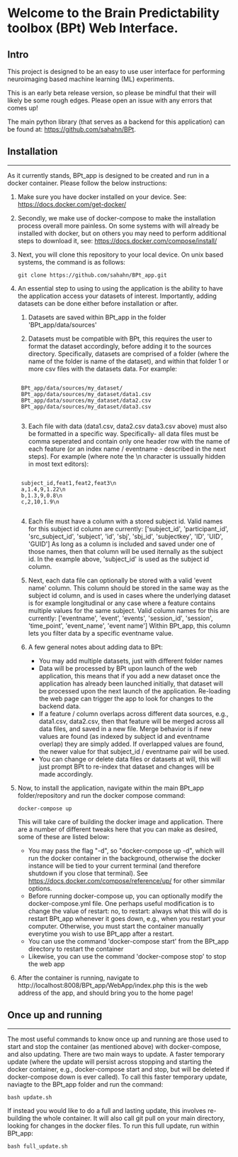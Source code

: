 # Welcome to the Brain Predictability toolbox (BPt) Web Interface.

## **Intro**
This project is designed to be an easy to use user interface for performing neuroimaging based machine learning (ML) experiments. 

This is an early beta release version, so please be mindful that their will likely be some rough edges. Please open an issue with any errors that comes up!

The main python library (that serves as a backend for this application) can be found at: https://github.com/sahahn/BPt.

## **Installation**
---------------------

As it currently stands, BPt_app is designed to be created and run in a docker container. Please follow the below instructions:

1. Make sure you have docker installed on your device. See: https://docs.docker.com/get-docker/

2. Secondly, we make use of docker-compose to make the installation process overall more painless. On some systems with will already be installed with docker, but on others you may need to perform additional steps to download it, see: https://docs.docker.com/compose/install/
   
3. Next, you will clone this repository to your local device. On unix based systems, the command is as follows:

   <pre><code>git clone https://github.com/sahahn/BPt_app.git</code></pre>

4. An essential step to using to using the application is the ability to have the application access your datasets of interest. Importantly, adding datasets can be done either before installation or after.
   
   1. Datasets are saved within BPt_app in the folder 'BPt_app/data/sources'
   
   2. Datasets must be compatible with BPt, this requires the user to format the dataset accordingly, before adding it to the sources directory. Specifically, datasets are comprised of a folder (where the name of the folder is name of the dataset), and within that folder 1 or more csv files with the datasets data. For example:

    <pre><code>
    BPt_app/data/sources/my_dataset/
    BPt_app/data/sources/my_dataset/data1.csv
    BPt_app/data/sources/my_dataset/data2.csv
    BPt_app/data/sources/my_dataset/data3.csv
    </code></pre>

   3. Each file with data (data1.csv, data2.csv data3.csv above) must also be formatted in a specific way. Specifically- all data files must be comma seperated and contain only one header row with the name of each feature (or an index name / eventname - described in the next steps). For example (where note the \n character is ussually hidden in most text editors):

    <pre><code>
    subject_id,feat1,feat2,feat3\n
    a,1.4,9,1.22\n
    b,1.3,9,0.8\n
    c,2,10,1.9\n
    </code></pre>

   4. Each file must have a column with a stored subject id. Valid names for this subject id column are currently: 
    ['subject_id', 'participant_id', 'src_subject_id', 'subject', 'id', 'sbj', 'sbj_id', 'subjectkey', 'ID', 'UID', 'GUID']
    As long as a column is included and saved under one of those names, then that column will be used iternally as the subject id. In the example above, 'subject_id' is used as the subject id column.

   5. Next, each data file can optionally be stored with a valid 'event name' column. This column should be stored in the same way as the subject id column, and is used in cases where the underlying dataset is for example longitudinal or any case where a feature contains multiple values for the same subject. Valid column names for this are currently:
   ['eventname', 'event', 'events', 'session_id', 'session', 'time_point', 'event_name', 'event name']
   Within BPt_app, this column lets you filter data by a specific eventname value.

   1. A few general notes about adding data to BPt:
      - You may add multiple datasets, just with different folder names
      - Data will be processed by BPt upon launch of the web application, this means that if you add a new dataset once the application has already been launched initially, that dataset will be processed upon the next launch of the application. Re-loading the web page can trigger the app to look for changes to the backend data.
      - If a feature / column overlaps across different data sources, e.g., data1.csv, data2.csv, then that feature will be merged across all data files, and saved in a new file. Merge behavior is if new values are found (as indexed by subject id and eventname overlap) they are simply added. If overlapped values are found, the newer value for that subject_id / eventname pair will be used. 
      - You can change or delete data files or datasets at will, this will just prompt BPt to re-index that dataset and changes will be made accordingly. 

5. Now, to install the application, navigate within the main BPt_app folder/repository and run the docker compose command:
   
    <pre><code>docker-compose up</code></pre>

    This will take care of building the docker image and application. There are a number of different tweaks here that you can make as desired, some of these are listed below:
    - You may pass the flag "-d", so "docker-compose up -d", which will run the docker container in the background, otherwise the docker instance will be tied to your current terminal (and therefore shutdown if you close that terminal). See https://docs.docker.com/compose/reference/up/ for other simmilar options.
    - Before running docker-compose up, you can optionally modify the docker-compose.yml file. One perhaps useful modification is to change the value of restart: no, to restart: always what this will do is restart BPt_app whenever it goes down, e.g., when you restart your computer. Otherwise, you must start the container manually everytime you wish to use BPt_app after a restart.
    - You can use the command 'docker-compose start' from the BPt_app directory to restart the container
    - Likewise, you can use the command 'docker-compose stop' to stop the web app

6. After the container is running, navigate to http://localhost:8008/BPt_app/WebApp/index.php this is the web address of the app, and should bring you to the home page!


## **Once up and running**
----------------------------
The most useful commands to know once up and running are those used to start and stop the container (as mentioned above) with docker-compose, and also updating.
There are two main ways to update. A faster temporary update (where the update will persist across stopping and starting the docker container, e.g., docker-compose start and stop, but will be deleted if docker-compose down is ever called). To call this faster temporary update, naviagte to the BPt_app folder and run the command:

<pre><code>bash update.sh</code></pre>

If instead you would like to do a full and lasting update, this involves re-building the whole container. It will also call git pull on your main directory, looking for changes in the docker files. To run this full update, run within BPt_app:

<pre><code>bash full_update.sh</code></pre>


